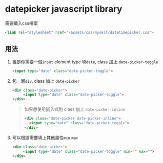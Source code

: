 datepicker javascript library
===

需要載入css檔案
```html
<link rel="stylesheet" href="/assets/css/myself/datetimepicker.css">
```

用法
---
   
1. 誰是你需要一個`input` element type 填`date`, class 加上 `date-picker-toggle`
    ```html
    <input type="date" class="date-picker-toggle">
    ```
   
2. 包一層`div`, class 加上 `date-picker`
    ```html
    <div class="date-picker">
         <input type="date" class="date-picker-toggle">
    </div>
    ```
    > 如果想使用嵌入式則 class 加上 `date-picker-inline`
    >```html
    ><div class="date-picker date-picker-inline">
    >   <input type="date" class="date-picker-toggle">
    ></div>
    >```

3. 可以根據需要填上其他屬性`min` `max`
    ```html
    <div class="date-picker">
         <input type="date" class="date-picker-toggle" min="" max="">
    </div>
    ```